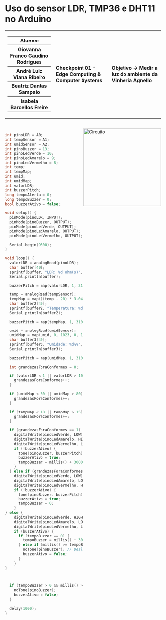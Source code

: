 # Uso do sensor LDR, TMP36 e DHT11 no Arduino

<table>
  <tr>
    <td>
      <div>
        <table>
          <tr>
            <th>Alunos:</th>
          </tr>
          <tr>
            <th>Giovanna Franco Gaudino Rodrigues</th>
          </tr>
          <tr>
            <th>André Luiz Viana Ribeiro</th>
          </tr>
          <tr>
            <th>Beatriz Dantas Sampaio</th>
          </tr>
          <tr>
            <th>Isabela Barcellos Freire</th>
          </tr>
        </table>
      </div>
    </td>
    <td>
      <div>
        <b>Checkpoint 01 - Edge Computing & Computer Systems</b>
      <td> <b>Objetivo → Medir a luz do ambiente da Vinheria Agnello</b> </td>
      </div>
    </td>
  </tr>
</table>

<br>

<img height="250em" src="https://github.com/Ctrl-Alt-Challenge/CP01-EDCS/assets/110347145/3918e3e2-a125-4034-a3ce-09f38193a3a4" alt="Circuito" align="right">

<div align="left" width="600px">
  
```c++
int pinoLDR = A0;
int tempSensor = A1;
int umidSensor = A2;
int pinoBuzzer = 13;
int pinoLedVerde = 10;
int pinoLedAmarelo = 9;
int pinoLedVermelho = 8;
int temp;
int tempMap;
int umid;
int umidMap;
int valorLDR;
int buzzerPitch;
long tempoAlerta = 0;
long tempoBuzzer = 0;
bool buzzerAtivo = false;

void setup() {
  pinMode(pinoLDR, INPUT);
  pinMode(pinoBuzzer, OUTPUT);
  pinMode(pinoLedVerde, OUTPUT);
  pinMode(pinoLedAmarelo, OUTPUT);
  pinMode(pinoLedVermelho, OUTPUT);

  Serial.begin(9600);
}

void loop() {
  valorLDR = analogRead(pinoLDR);
  char buffer[40];
  sprintf(buffer, "LDR: %d ohm(s)", valorLDR);
  Serial.println(buffer);

  buzzerPitch = map(valorLDR, 1, 310, 100, 400);

  temp = analogRead(tempSensor);
  tempMap = map(((temp - 20) * 3.04), 0, 1023, -40, 125);
  char buffer2[40];
  sprintf(buffer2, "Temperatura: %d\xB0""C", tempMap);
  Serial.println(buffer2);

  buzzerPitch = map(tempMap, 1, 310, 100, 400);

  umid = analogRead(umidSensor);
  umidMap = map(umid, 0, 1023, 0, 100);
  char buffer3[40];
  sprintf(buffer3, "Umidade: %d%%", umidMap);
  Serial.println(buffer3);

  buzzerPitch = map(umidMap, 1, 310, 100, 400);

  int grandezasForaConformes = 0;

  if (valorLDR < 1 || valorLDR > 103) {
    grandezasForaConformes++;
  }

  if (umidMap < 60 || umidMap > 80) {
    grandezasForaConformes++;
  }

  if (tempMap < 10 || tempMap > 15) {
    grandezasForaConformes++;
  }

  if (grandezasForaConformes == 1) {
    digitalWrite(pinoLedVerde, LOW);
    digitalWrite(pinoLedAmarelo, HIGH);
    digitalWrite(pinoLedVermelho, LOW);
    if (!buzzerAtivo) {
      tone(pinoBuzzer, buzzerPitch);
      buzzerAtivo = true;
      tempoBuzzer = millis() + 3000;
    }
  } else if (grandezasForaConformes >= 2) {
    digitalWrite(pinoLedVerde, LOW);
    digitalWrite(pinoLedAmarelo, LOW);
    digitalWrite(pinoLedVermelho, HIGH);
    if (!buzzerAtivo) {
      tone(pinoBuzzer, buzzerPitch);
      buzzerAtivo = true;
      tempoBuzzer = 0;
    }
} else {
    digitalWrite(pinoLedVerde, HIGH);
    digitalWrite(pinoLedAmarelo, LOW);
    digitalWrite(pinoLedVermelho, LOW);
    if (buzzerAtivo) {
      if (tempoBuzzer == 0) {
        tempoBuzzer = millis() + 3000; // Reinicia o tempo de 3 segundos
      } else if (millis() >= tempoBuzzer) {
        noTone(pinoBuzzer); // Desliga o buzzer
        buzzerAtivo = false;
      }
    }
}


  
  if (tempoBuzzer > 0 && millis() >= tempoBuzzer) {
    noTone(pinoBuzzer);
    buzzerAtivo = false;
  }

  delay(1000);
}


```
  </div>
